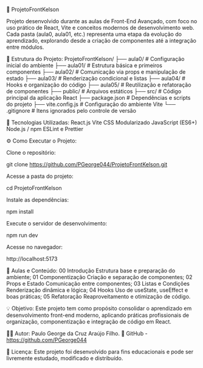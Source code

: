 🧠 ProjetoFrontKelson

Projeto desenvolvido durante as aulas de Front-End Avançado, com foco no uso prático de React, Vite e conceitos modernos de desenvolvimento web.
Cada pasta (aula0, aula01, etc.) representa uma etapa da evolução do aprendizado, explorando desde a criação de componentes até a integração entre módulos.

📂 Estrutura do Projeto:
ProjetoFrontKelson/
├── aula0/           # Configuração inicial do ambiente
├── aula01/          # Estrutura básica e primeiros componentes
├── aula02/          # Comunicação via props e manipulação de estado
├── aula03/          # Renderização condicional e listas
├── aula04/          # Hooks e organização do código
├── aula05/          # Reutilização e refatoração de componentes
├── public/          # Arquivos estáticos
├── src/             # Código principal da aplicação React
├── package.json     # Dependências e scripts do projeto
├── vite.config.js   # Configuração do ambiente Vite
└── .gitignore       # Itens ignorados pelo controle de versão

🚀 Tecnologias Utilizadas:
React.js
Vite
CSS Modularizado
JavaScript (ES6+)
Node.js / npm
ESLint e Prettier

⚙️ Como Executar o Projeto:

Clone o repositório:

git clone https://github.com/PGeorge044/ProjetoFrontKelson.git

Acesse a pasta do projeto:

cd ProjetoFrontKelson

Instale as dependências:

npm install

Execute o servidor de desenvolvimento:

npm run dev

Acesse no navegador:

http://localhost:5173

📘 Aulas e Conteúdo:
00	Introdução	Estrutura base e preparação do ambiente;
01	Componentização	Criação e separação de componentes;
02	Props e Estado	Comunicação entre componentes;
03	Listas e Condições	Renderização dinâmica e lógica;
04	Hooks	Uso de useState, useEffect e boas práticas;
05	Refatoração	Reaproveitamento e otimização de código.

💡 Objetivo:
Este projeto tem como propósito consolidar o aprendizado em desenvolvimento front-end moderno, aplicando práticas profissionais de organização, componentização e integração de código em React.

👨‍💻 Autor:
Paulo George da Cruz Araújo Filho.
📎 GitHub - https://github.com/PGeorge044

📝 Licença:
Este projeto foi desenvolvido para fins educacionais e pode ser livremente estudado, modificado e distribuído.
